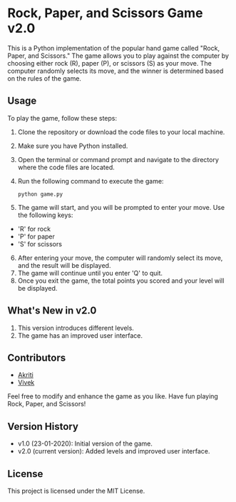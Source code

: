 # Rock, Paper, and Scissors Game v2.0

This is a Python implementation of the popular hand game called "Rock, Paper, and Scissors." The game allows you to play against the computer by choosing either rock (R), paper (P), or scissors (S) as your move. The computer randomly selects its move, and the winner is determined based on the rules of the game.

## Usage

To play the game, follow these steps:

1. Clone the repository or download the code files to your local machine.
2. Make sure you have Python installed.
3. Open the terminal or command prompt and navigate to the directory where the code files are located.
4. Run the following command to execute the game:
 
   ```
   python game.py
   ```
   
5. The game will start, and you will be prompted to enter your move. Use the following keys:

- 'R' for rock
- 'P' for paper
- 'S' for scissors

6. After entering your move, the computer will randomly select its move, and the result will be displayed.
7. The game will continue until you enter 'Q' to quit.
8. Once you exit the game, the total points you scored and your level will be displayed.

## What's New in v2.0

1. This version introduces different levels.
2. The game has an improved user interface.

## Contributors

- [Akriti](https://github.com/akritij121)
- [Vivek](https://github.com/Volatile-Viv)

Feel free to modify and enhance the game as you like. Have fun playing Rock, Paper, and Scissors!

## Version History

- v1.0 (23-01-2020): Initial version of the game.
- v2.0 (current version): Added levels and improved user interface.

## License

This project is licensed under the MIT License.

